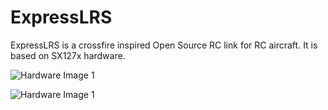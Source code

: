 # ExpressLRS
ExpressLRS is a crossfire inspired Open Source RC link for RC aircraft. It is based on SX127x hardware. 

![Hardware Image 1](img/IMG_20181025_210516.jpg)

![Hardware Image 1](img/IMG_20181025_210535.jpg)

